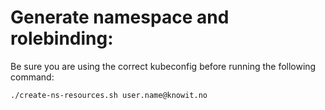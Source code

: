# Generate namespace and rolebinding:

Be sure you are using the correct kubeconfig before running the following command: 

`./create-ns-resources.sh user.name@knowit.no`
